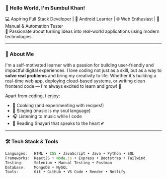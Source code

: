 ### 👋 Hello World, I'm Sumbul Khan!

💻 Aspiring Full Stack Developer | 📱 Android Learner | 🌐 Web Enthusiast | 🧪 Manual & Automation Tester  
🌟 Passionate about turning ideas into real-world applications using modern technologies.

---

### 🚀 About Me

I'm a self-motivated learner with a passion for building user-friendly and impactful digital experiences. 
I love coding not just as a skill, but as a way to **solve real problems** and bring my creativity to life.
Whether it's building a real-time web app, deploying cloud-based systems,
or writing clean frontend code — I'm always excited to learn and grow! 🌱

Apart from coding, I enjoy:
- 🍳 Cooking (and experimenting with recipes!)
- 🎤 Singing (music is my soul language)
- 🎧 Listening to music while I code
- 📖 Reading Shayari that speaks to the heart 💕

---

### 🛠️ Tech Stack & Tools

```javascript
Languages:   HTML • CSS • JavaScript • Java • Python • SQL  
Frameworks:  ReactJS • Node.js • Express • Bootstrap • Tailwind  
Testing:     Selenium • Manual Testing • Postman  
Database:    MongoDB • MySQL  
Tools:       Git • GitHub • VS Code • Render • Netlify  
